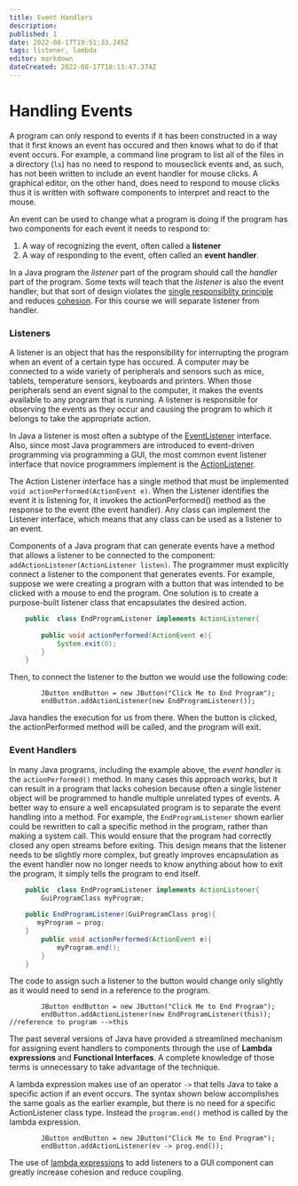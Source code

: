 ```yaml
---
title: Event Handlers
description: 
published: 1
date: 2022-08-17T19:51:33.245Z
tags: listener, lambda
editor: markdown
dateCreated: 2022-08-17T18:13:47.374Z
---
```




# Handling Events
A program can only respond to events if it has been constructed in a way that it first knows an event has occured and then knows what to do if that event occurs. For example, a command line program to list all of the files in a directory (`ls`) has no need to respond to mouseclick events and, as such, has not been written to include an event handler for mouse clicks. A graphical editor, on the other hand, does need to respond to mouse clicks thus it is written with software components to interpret and react to the mouse.

An event can be used to change what a program is doing if the program has two components for each event it needs to respond to:
1. A way of recognizing the event, often called a **listener**
1. A way of responding to the event, often called an **event handler**.

In a Java program the *listener* part of the program should call the *handler* part of the program.   Some texts will teach that the *listener* is also the event handler, but that sort of design violates the [single responsiblity principle](/ooDesign/singleResponsibility) and reduces [cohesion](/ooDesign/cohesionCoupling).  For this course we will separate listener from handler.

### Listeners

A listener is an object that has the responsibility for interrupting the program when an event of a certain type has occured. A computer may be connected to a wide variety of peripherals and sensors such as mice, tablets, temperature sensors, keyboards and printers. When those peripherals send an event signal to the computer, it makes the events available to any program that is running. A listener is responsible for observing the events as they occur and causing the program to which it belongs to take the appropriate action.

In Java a listener is most often a subtype of the [EventListener](http://localhost:8000/docs/api/java.base/java/util/EventListener.html) interface. Also, since most Java programmers are introduced to event-driven programming via programming a GUI,  the most common event listener interface that novice programmers implement is the [ActionListener](http://localhost:8000/docs/api/java.desktop/java/awt/event/ActionListener.html).

The Action Listener interface has a single method that must be implemented `void actionPerformed​(ActionEvent e)`. When the Listener identifies the event it is listening for, it invokes the actionPerformed() method as the response to the event (the event handler).
Any class can implement the Listener interface, which means that any class can be used as a listener to an event.   

Components of a Java program that can generate events have a method that allows a listener to be connected to the component: `addActionListener(ActionListener listen)`.      The programmer must explicitly connect a listener to the component that generates events.  For example, suppose we were creating a program with a button that was intended to be clicked with a mouse to end the program.   One solution is to create a purpose-built listener class that encapsulates the desired action.

```java
	public  class EndProgramListener implements ActionListener{
		
		public void actionPerformed(ActionEvent e){
			System.exit(0);
		}
	}
```
Then, to connect the listener to the button we would use the following code:
```
		JButton endButton = new JButton("Click Me to End Program");
		endButton.addActionListener(new EndProgramListener());
```
Java handles the execution for us from there.  When the button is clicked, the actionPerformed method will be called, and the program will exit.

### Event Handlers

In many Java programs, including the example above, the *event handler*  is the `actionPerformed()` method. In many cases this approach works, but it can result in a program that lacks cohesion because often a single listener object will be programmed to handle multiple unrelated types of events.     A better way to ensure a well encapsulated program is to separate the event handling into a method.    For example,  the `EndProgramListener` shown earlier could be rewritten to call a specific method in the program, rather than making a system call.  This would ensure that the program had correctly closed any open streams before exiting.   This design means that the listener needs to be slightly more complex, but greatly improves encapsulation as the event handler now no longer needs to know anything about how to exit the program, it simply tells the program to end itself. 

```java
	public  class EndProgramListener implements ActionListener{
		GuiProgramClass myProgram;
    
    public EndProgramListener(GuiProgramClass prog){
       myProgram = prog;
    }
		public void actionPerformed(ActionEvent e){
			myProgram.end();
		}
	}
```
The code to assign such a listener to the button would change only slightly as it would need to send in a reference to the program.
```
		JButton endButton = new JButton("Click Me to End Program");
		endButton.addActionListener(new EndProgramListener(this)); //reference to program -->this
```

The past several versions of Java have provided a streamlined mechanism for assigning event handlers to components through the use of **Lambda expressions** and **Functional Interfaces**.   A complete knowledge of those terms is unnecessary to take advantage of the technique.

A lambda expression makes use of an operator `->` that tells Java to take a specific action if an event occurs. 
The syntax shown below accomplishes the same goals as the earlier example, but there is no need for a specific ActionListener class type.  Instead the `program.end()` method is called by the lambda expression.

```
		JButton endButton = new JButton("Click Me to End Program");
		endButton.addActionListener(ev -> prog.end());
```
The use of [lambda expressions](/functionalProgramming/lambdaListeners) to add listeners to a GUI component can greatly increase cohesion and reduce coupling.   

